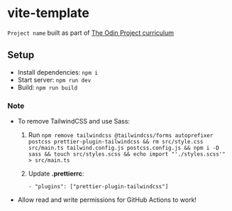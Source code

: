 # vite-template

`Project name` built as part of <a href="">The Odin Project curriculum</a>

## Setup

- Install dependencies: `npm i`
- Start server: `npm run dev`
- Build: `npm run build`

### Note

- To remove TailwindCSS and use Sass:

  1. Run `npm remove tailwindcss @tailwindcss/forms autoprefixer postcss prettier-plugin-tailwindcss && rm src/style.css src/main.ts tailwind.config.js postcss.config.js && npm i -D sass && touch src/styles.scss && echo import "'./styles.scss'" > src/main.ts`
  2. Update **.prettierrc**:

     ```
     - "plugins": ["prettier-plugin-tailwindcss"]
     ```

- Allow read and write permissions for GitHub Actions to work!